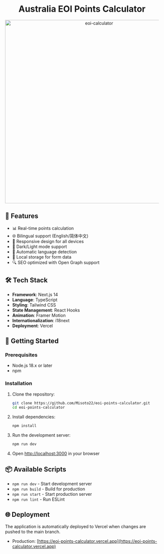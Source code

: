 # <div align="center">Australia EOI Points Calculator</div>

<div align="center">
<img src="https://github.com/user-attachments/assets/b7728407-c7db-4ccb-aba2-e34cadd1eb75" alt="eoi-calculator" width="600"/>
</div>

## 🌟 Features

- 📊 Real-time points calculation
- 🌐 Bilingual support (English/简体中文)
- 📱 Responsive design for all devices
- 🎨 Dark/Light mode support
- 🔄 Automatic language detection
- 💾 Local storage for form data
- 🔍 SEO optimized with Open Graph support

## 🛠️ Tech Stack

- **Framework**: Next.js 14
- **Language**: TypeScript
- **Styling**: Tailwind CSS
- **State Management**: React Hooks
- **Animation**: Framer Motion
- **Internationalization**: i18next
- **Deployment**: Vercel

## 🚀 Getting Started

### Prerequisites

- Node.js 18.x or later
- npm

### Installation

1. Clone the repository:
   ```bash
   git clone https://github.com/Misoto22/eoi-points-calculator.git
   cd eoi-points-calculator
   ```

2. Install dependencies:
   ```bash
   npm install
   ```

3. Run the development server:
   ```bash
   npm run dev
   ```

4. Open [http://localhost:3000](http://localhost:3000) in your browser

## 📦 Available Scripts

- `npm run dev` - Start development server
- `npm run build` - Build for production
- `npm run start` - Start production server
- `npm run lint` - Run ESLint

## 🌐 Deployment

The application is automatically deployed to Vercel when changes are pushed to the main branch.

- Production: [https://eoi-points-calculator.vercel.app](https://eoi-points-calculator.vercel.app)
